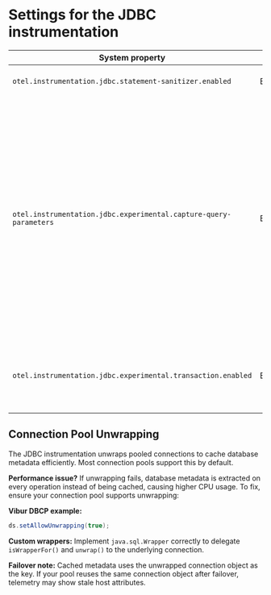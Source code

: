 # Settings for the JDBC instrumentation

| System property                                                   | Type    | Default | Description                                                                                                                                                                                                                                                                   |
|-------------------------------------------------------------------|---------|---------|-------------------------------------------------------------------------------------------------------------------------------------------------------------------------------------------------------------------------------------------------------------------------------|
| `otel.instrumentation.jdbc.statement-sanitizer.enabled`           | Boolean | `true`  | Enables the DB statement sanitization.                                                                                                                                                                                                                                        |
| `otel.instrumentation.jdbc.experimental.capture-query-parameters` | Boolean | `false` | Enable the capture of query parameters as span attributes. Enabling this option disables the statement sanitization. <p>WARNING: captured query parameters may contain sensitive information such as passwords, personally identifiable information or protected health info. |
| `otel.instrumentation.jdbc.experimental.transaction.enabled`      | Boolean | `false` | Enables experimental instrumentation to create spans for COMMIT and ROLLBACK operations.                                                                                                                                                                                      |

## Connection Pool Unwrapping

The JDBC instrumentation unwraps pooled connections to cache database metadata efficiently. Most
connection pools support this by default.

**Performance issue?** If unwrapping fails, database metadata is extracted on every operation
instead of being cached, causing higher CPU usage. To fix, ensure your connection pool supports
unwrapping:

**Vibur DBCP example:**
```java
ds.setAllowUnwrapping(true);
```

**Custom wrappers:** Implement `java.sql.Wrapper` correctly to delegate `isWrapperFor()` and
`unwrap()` to the underlying connection.

**Failover note:** Cached metadata uses the unwrapped connection object as the key. If your pool
reuses the same connection object after failover, telemetry may show stale host attributes.
